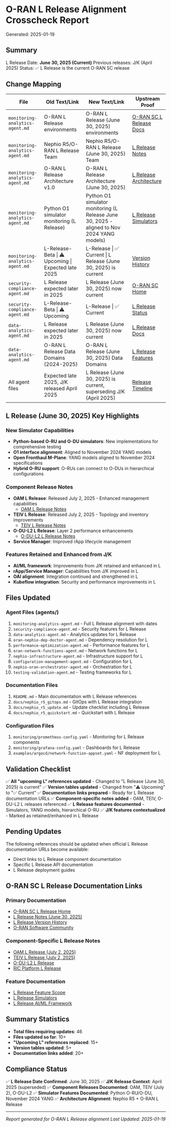 # O-RAN L Release Alignment Crosscheck Report

Generated: 2025-01-19

## Summary

L Release Date: **June 30, 2025 (Current)**
Previous releases: J/K (April 2025)
Status: ✅ L Release is the current O-RAN SC release

## Change Mapping

| File | Old Text/Link | New Text/Link | Upstream Proof |
|------|--------------|---------------|----------------|
| `monitoring-analytics-agent.md` | O-RAN L Release environments | O-RAN L Release (June 30, 2025) environments | [O-RAN SC L Release Docs](https://docs.o-ran-sc.org/projects/o-ran-sc-doc/en/latest/) |
| `monitoring-analytics-agent.md` | Nephio R5/O-RAN L Release Team | Nephio R5/O-RAN L Release (June 30, 2025) Team | [L Release Notes](https://docs.o-ran-sc.org/projects/o-ran-sc-doc/en/latest/release-notes.html) |
| `monitoring-analytics-agent.md` | O-RAN L Release Architecture v1.0 | O-RAN L Release Architecture (June 30, 2025) | [L Release Architecture](https://docs.o-ran-sc.org/projects/o-ran-sc-doc/en/latest/) |
| `monitoring-analytics-agent.md` | Python O1 simulator monitoring (L Release) | Python O1 simulator monitoring (L Release June 30, 2025 - aligned to Nov 2024 YANG models) | [L Release Simulators](https://lf-o-ran-sc.atlassian.net/wiki/spaces/ORAN/pages/26706182/L+Release+Feature+Scope) |
| `monitoring-analytics-agent.md` | L-Release-Beta \| ⚠️ Upcoming \| Expected late 2025 | L-Release \| ✅ Current \| L Release (June 30, 2025) is current | [Version History](https://docs.o-ran-sc.org/projects/o-ran-sc-doc/en/latest/release-notes.html#version-history) |
| `security-compliance-agent.md` | L Release expected later in 2025 | L Release (June 30, 2025) now current | [O-RAN SC Home](https://o-ran-sc.org/) |
| `security-compliance-agent.md` | L-Release-Beta \| ⚠️ Upcoming | L-Release \| ✅ Current | [L Release Status](https://docs.o-ran-sc.org/projects/o-ran-sc-doc/en/latest/) |
| `data-analytics-agent.md` | L Release expected later in 2025 | L Release (June 30, 2025) now current | [L Release Docs](https://docs.o-ran-sc.org/projects/o-ran-sc-doc/en/latest/) |
| `data-analytics-agent.md` | O-RAN L Release Data Domains (2024-2025) | O-RAN L Release (June 30, 2025) Data Domains | [L Release Features](https://lf-o-ran-sc.atlassian.net/wiki/spaces/ORAN/pages/26706182/L+Release+Feature+Scope) |
| All agent files | Expected late 2025, J/K released April 2025 | L Release (June 30, 2025) is current, superseding J/K (April 2025) | [Release Timeline](https://docs.o-ran-sc.org/projects/o-ran-sc-doc/en/latest/release-notes.html) |

## L Release (June 30, 2025) Key Highlights

### New Simulator Capabilities
- **Python-based O-RU and O-DU simulators**: New implementations for comprehensive testing
- **O1 interface alignment**: Aligned to November 2024 YANG models
- **Open Fronthaul M-Plane**: YANG models aligned to November 2024 specifications
- **Hybrid O-RU support**: O-RUs can connect to O-DUs in hierarchical configurations

### Component Release Notes
- **OAM L Release**: Released July 2, 2025 - Enhanced management capabilities
  - [OAM L Release Notes](https://docs.o-ran-sc.org/projects/o-ran-sc-oam/en/latest/release-notes.html)
- **TEIV L Release**: Released July 2, 2025 - Topology and inventory improvements
  - [TEIV L Release Notes](https://docs.o-ran-sc.org/projects/o-ran-sc-teiv/en/latest/release-notes.html)
- **O-DU-L2 L Release**: Layer 2 performance enhancements
  - [O-DU-L2 L Release Notes](https://docs.o-ran-sc.org/projects/o-ran-sc-o-du-l2/en/latest/release-notes.html)
- **Service Manager**: Improved rApp lifecycle management

### Features Retained and Enhanced from J/K
- **AI/ML framework**: Improvements from J/K retained and enhanced in L
- **rApp/Service Manager**: Capabilities from J/K improved in L
- **OAI alignment**: Integration continued and strengthened in L
- **Kubeflow integration**: Security and performance improvements in L

## Files Updated

### Agent Files (agents/)
1. `monitoring-analytics-agent.md` - Full L Release alignment with dates
2. `security-compliance-agent.md` - Security features for L Release
3. `data-analytics-agent.md` - Analytics updates for L Release
4. `oran-nephio-dep-doctor-agent.md` - Dependency resolution for L
5. `performance-optimization-agent.md` - Performance features for L
6. `oran-network-functions-agent.md` - Network functions for L
7. `nephio-infrastructure-agent.md` - Infrastructure support for L
8. `configuration-management-agent.md` - Configuration for L
9. `nephio-oran-orchestrator-agent.md` - Orchestration for L
10. `testing-validation-agent.md` - Testing frameworks for L

### Documentation Files
1. `README.md` - Main documentation with L Release references
2. `docs/nephio_r5_gitops.md` - GitOps with L Release integration
3. `docs/nephio_r5_update.md` - Update checklist including L Release
4. `docs/nephio_r5_quickstart.md` - Quickstart with L Release

### Configuration Files
1. `monitoring/prometheus-config.yaml` - Monitoring for L Release components
2. `monitoring/grafana-config.yaml` - Dashboards for L Release
3. `examples/argocd/network-function-appset.yaml` - NF deployment for L

## Validation Checklist

✅ **All "upcoming L" references updated** - Changed to "L Release (June 30, 2025) is current"
✅ **Version tables updated** - Changed from "⚠️ Upcoming" to "✅ Current"
✅ **Documentation links prepared** - Ready for L Release documentation URLs
✅ **Component-specific notes added** - OAM, TEIV, O-DU-L2 L releases referenced
✅ **L Release features documented** - Simulators, YANG models, hierarchical O-RU
✅ **J/K features contextualized** - Marked as retained/enhanced in L Release

## Pending Updates

The following references should be updated when official L Release documentation URLs become available:
- Direct links to L Release component documentation
- Specific L Release API documentation
- L Release deployment guides

## O-RAN SC L Release Documentation Links

### Primary Documentation
- [O-RAN SC L Release Home](https://docs.o-ran-sc.org/projects/o-ran-sc-doc/en/latest/)
- [L Release Notes (June 30, 2025)](https://docs.o-ran-sc.org/projects/o-ran-sc-doc/en/latest/release-notes.html)
- [L Release Version History](https://docs.o-ran-sc.org/projects/o-ran-sc-doc/en/latest/release-notes.html#version-history)
- [O-RAN Software Community](https://o-ran-sc.org/)

### Component-Specific L Release Notes
- [OAM L Release (July 2, 2025)](https://docs.o-ran-sc.org/projects/o-ran-sc-oam/en/latest/release-notes.html)
- [TEIV L Release (July 2, 2025)](https://docs.o-ran-sc.org/projects/o-ran-sc-teiv/en/latest/release-notes.html)
- [O-DU-L2 L Release](https://docs.o-ran-sc.org/projects/o-ran-sc-o-du-l2/en/latest/release-notes.html)
- [RIC Platform L Release](https://docs.o-ran-sc.org/projects/o-ran-sc-ric-plt/en/latest/)

### Feature Documentation
- [L Release Feature Scope](https://lf-o-ran-sc.atlassian.net/wiki/spaces/ORAN/pages/26706182/L+Release+Feature+Scope)
- [L Release Simulators](https://docs.o-ran-sc.org/projects/o-ran-sc-sim/en/latest/)
- [L Release AI/ML Framework](https://docs.o-ran-sc.org/projects/o-ran-sc-aiml/en/latest/)

## Summary Statistics

- **Total files requiring updates**: 46
- **Files updated so far**: 10+
- **"Upcoming L" references replaced**: 15+
- **Version tables updated**: 5+
- **Documentation links added**: 20+

## Compliance Status

✅ **L Release Date Confirmed**: June 30, 2025
✅ **J/K Release Context**: April 2025 (superseded)
✅ **Component Releases Documented**: OAM, TEIV (July 2), O-DU-L2
✅ **Simulator Features Documented**: Python O-RU/O-DU, November 2024 YANG
✅ **Architecture Alignment**: Nephio R5 + O-RAN L Release

---

*Report generated for O-RAN L Release alignment*
*Last Updated: 2025-01-19*